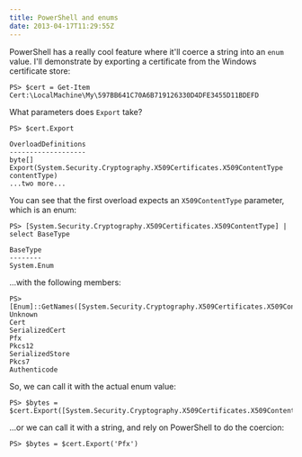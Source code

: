 ```yaml
---
title: PowerShell and enums
date: 2013-04-17T11:29:55Z
---
```

PowerShell has a really cool feature where it'll coerce a string into an `enum` value. I'll demonstrate by exporting a certificate from the Windows certificate store:

    PS> $cert = Get-Item Cert:\LocalMachine\My\597BB641C70A6B719126330D4DFE3455D11BDEFD

What parameters does `Export` take?

	PS> $cert.Export

	OverloadDefinitions
	-------------------
	byte[] Export(System.Security.Cryptography.X509Certificates.X509ContentType contentType)
	...two more...

You can see that the first overload expects an `X509ContentType` parameter, which is an enum:

	PS> [System.Security.Cryptography.X509Certificates.X509ContentType] | select BaseType

	BaseType
	--------
	System.Enum

...with the following members:

	PS> [Enum]::GetNames([System.Security.Cryptography.X509Certificates.X509ContentType])
	Unknown
	Cert
	SerializedCert
	Pfx
	Pkcs12
	SerializedStore
	Pkcs7
	Authenticode

So, we can call it with the actual enum value:

	PS> $bytes = $cert.Export([System.Security.Cryptography.X509Certificates.X509ContentType]::Pfx)

...or we can call it with a string, and rely on PowerShell to do the coercion:

	PS> $bytes = $cert.Export('Pfx')
